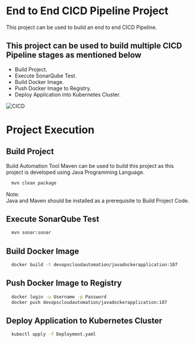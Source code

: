 
# End to End CICD Pipeline Project

This project can be used to build an end to end CICD Pipeline.
## This project can be used to build multiple CICD Pipeline stages as mentioned below 

- Build Project.
- Execute SonarQube Test.
- Build Docker Image.
- Push Docker Image to Registry.
- Deploy Application into Kubernetes Cluster.

![CICD](https://github.com/DevOpsCloudAutomation/Java_Docker/assets/123757746/cb3e066a-a568-4ef8-a4f6-a7c102a68a24)
  
# Project Execution
## Build Project

Build Automation Tool Maven can be used to build this project as this project is developed using Java Programming Language.

```bash
  mvn clean package
```
Note:  
Java and Maven should be installed as a prerequisite to Build Project Code.

## Execute SonarQube Test
```bash
  mvn sonar:sonar
```

## Build Docker Image
```bash
  docker build -t devopscloudautomation/javadockerapplication:107
```

## Push Docker Image to Registry
```bash
  docker login -u Username -p Password
  docker push devopscloudautomation/javadockerapplication:107
```

## Deploy Application to Kubernetes Cluster
```bash
  kubectl apply -f Deployment.yaml
```

